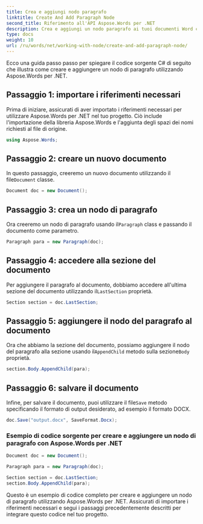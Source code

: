 ```yaml
---
title: Crea e aggiungi nodo paragrafo
linktitle: Create And Add Paragraph Node
second_title: Riferimento all'API Aspose.Words per .NET
description: Crea e aggiungi un nodo paragrafo ai tuoi documenti Word con Aspose.Words per .NET.
type: docs
weight: 10
url: /ru/words/net/working-with-node/create-and-add-paragraph-node/
---
```


Ecco una guida passo passo per spiegare il codice sorgente C# di seguito che illustra come creare e aggiungere un nodo di paragrafo utilizzando Aspose.Words per .NET.

## Passaggio 1: importare i riferimenti necessari
Prima di iniziare, assicurati di aver importato i riferimenti necessari per utilizzare Aspose.Words per .NET nel tuo progetto. Ciò include l'importazione della libreria Aspose.Words e l'aggiunta degli spazi dei nomi richiesti al file di origine.

```csharp
using Aspose.Words;
```

## Passaggio 2: creare un nuovo documento
 In questo passaggio, creeremo un nuovo documento utilizzando il file`Document` classe.

```csharp
Document doc = new Document();
```

## Passaggio 3: crea un nodo di paragrafo
 Ora creeremo un nodo di paragrafo usando il`Paragraph` class e passando il documento come parametro.

```csharp
Paragraph para = new Paragraph(doc);
```

## Passaggio 4: accedere alla sezione del documento
 Per aggiungere il paragrafo al documento, dobbiamo accedere all'ultima sezione del documento utilizzando il`LastSection` proprietà.

```csharp
Section section = doc.LastSection;
```

## Passaggio 5: aggiungere il nodo del paragrafo al documento
 Ora che abbiamo la sezione del documento, possiamo aggiungere il nodo del paragrafo alla sezione usando il`AppendChild` metodo sulla sezione`Body` proprietà.

```csharp
section.Body.AppendChild(para);
```

## Passaggio 6: salvare il documento
 Infine, per salvare il documento, puoi utilizzare il file`Save` metodo specificando il formato di output desiderato, ad esempio il formato DOCX.

```csharp
doc.Save("output.docx", SaveFormat.Docx);
```

### Esempio di codice sorgente per creare e aggiungere un nodo di paragrafo con Aspose.Words per .NET

```csharp
Document doc = new Document();

Paragraph para = new Paragraph(doc);

Section section = doc.LastSection;
section.Body.AppendChild(para);

```

Questo è un esempio di codice completo per creare e aggiungere un nodo di paragrafo utilizzando Aspose.Words per .NET. Assicurati di importare i riferimenti necessari e segui i passaggi precedentemente descritti per integrare questo codice nel tuo progetto.